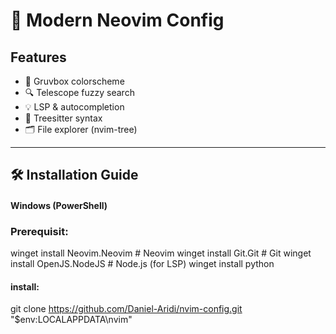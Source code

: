 # 🚀 Modern Neovim Config


## Features
- 🌈 Gruvbox colorscheme
- 🔍 Telescope fuzzy search
- 💡 LSP & autocompletion
- 🧠 Treesitter syntax
- 🗂️ File explorer (nvim-tree)

---

## 🛠️ Installation Guide

#### Windows (PowerShell)

### Prerequisit:

winget install Neovim.Neovim  # Neovim
winget install Git.Git         # Git
winget install OpenJS.NodeJS   # Node.js (for LSP)
winget install python

#### install:
git clone https://github.com/Daniel-Aridi/nvim-config.git "$env:LOCALAPPDATA\nvim"